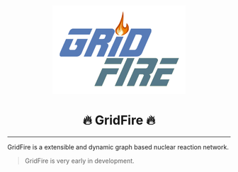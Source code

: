<p align="center">
  <img src="assets/logo/GridFire.png" width="300" alt="OPAT Core Libraries Logo">
</p>

<h1 align="center">🔥 GridFire 🔥</h1>

---

GridFire is a extensible and dynamic graph based nuclear reaction network.

> GridFire is very early in development. 
